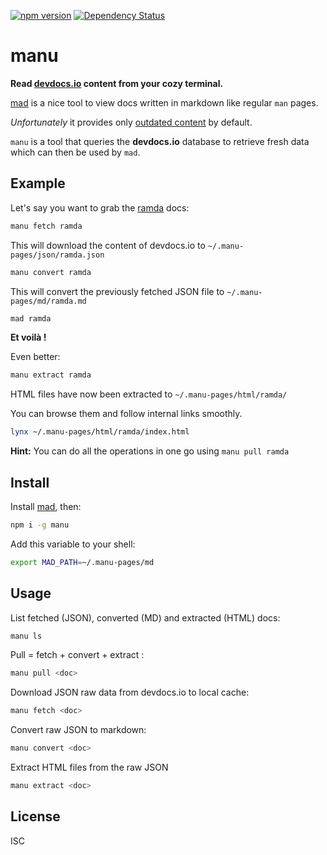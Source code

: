 [![npm version](https://badge.fury.io/js/manu.svg)](http://badge.fury.io/js/manu)
[![Dependency Status](https://david-dm.org/byteclubfr/manu.png)](https://david-dm.org/byteclubfr/manu)

# manu

**Read [devdocs.io](http://devdocs.io/) content from your cozy terminal.**

[mad](https://github.com/tj/mad) is a nice tool to view docs written in markdown like regular `man` pages.

*Unfortunately* it provides only [outdated content](https://github.com/tj/mad-pages) by default.

`manu` is a tool that queries the **devdocs.io** database to retrieve fresh data which can then be used by `mad`.

## Example

Let's say you want to grab the [ramda](http://ramdajs.com/0.21.0/docs/) docs:

```sh
manu fetch ramda
```

This will download the content of devdocs.io to `~/.manu-pages/json/ramda.json`

```sh
manu convert ramda
```

This will convert the previously fetched JSON file to `~/.manu-pages/md/ramda.md`

```sh
mad ramda
```

**Et voilà !**

Even better:

```sh
manu extract ramda
```

HTML files have now been extracted to `~/.manu-pages/html/ramda/`

You can browse them and follow internal links smoothly.

```sh
lynx ~/.manu-pages/html/ramda/index.html
```

**Hint:** You can do all the operations in one go using `manu pull ramda`

## Install

Install [mad](https://github.com/tj/mad), then:

```sh
npm i -g manu
```

Add this variable to your shell:

```sh
export MAD_PATH=~/.manu-pages/md
```

## Usage

List fetched (JSON), converted (MD) and extracted (HTML) docs:

```sh
manu ls
```

Pull = fetch + convert + extract :

```sh
manu pull <doc>
```
Download JSON raw data from devdocs.io to local cache:

```sh
manu fetch <doc>
```

Convert raw JSON to markdown:

```sh
manu convert <doc>
```

Extract HTML files from the raw JSON

```sh
manu extract <doc>
```

## License

ISC
